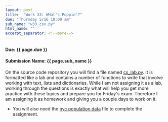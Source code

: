 ```yaml
---
layout: post
title:  "Work 33: WHat's Poppin'?"
due: "Thursday 5/16 10:00 am"
sub_name: "w33_csv.py"
html_name: ""
excerpt_separator: <!--more-->
---
```


#### Due: {{ page.due }}
#### Submission Name: {{ page.sub_name }}

On the source code repository you will find a file named [cs_lab.py](https://github.com/mks22-dw/dwsource/blob/main/python/csv_lab.py). It is formatted like a lab and contains a number of functions to write that involve working with text, lists and dictionaries. While I am not assigning it as a lab, working through the questions is exactly what will help you get more practice with these topics and prepare you for Friday's exam. Therefore I am assigning it as homework and giving you a couple days to work on it.
- You will also need the [nyc population data](https://raw.githubusercontent.com/mks22-dw/dwsource/main/python/data/nyc_pop.csv) file to complete the assignment.
